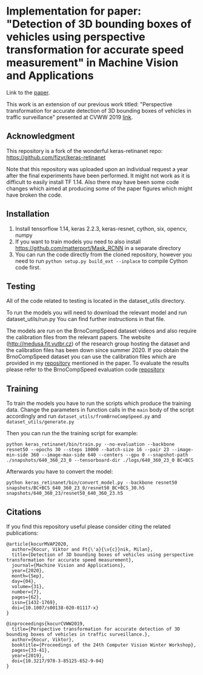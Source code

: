 # Implementation for paper: "Detection of 3D bounding boxes of vehicles using perspective transformation for accurate speed measurement" in Machine Vision and Applications

Link to the [paper](https://rdcu.be/b6Ofz).

This work is an extension of our previous work titled: "Perspective transformation for accurate detection of 3D bounding boxes of vehicles in traffic surveillance" presented at CVWW 2019 [link](https://openlib.tugraz.at/download.php?id=5c5941d91c84c&location=browse).

## Acknowledgment

This repository is a fork of the wonderful keras-retinanet repo: https://github.com/fizyr/keras-retinanet

Note that this repository was uploaded upon an individual request a year after the final experiments have been performed. It might not work as it is difficult to easily install TF 1.14. Also there may have been some code changes which aimed at producing some of the paper figures which might have broken the code.

## Installation

1) Install tensorflow 1.14, keras 2.2.3, keras-resnet, cython, six, opencv, numpy
2) If you want to train models you need to also install https://github.com/matterport/Mask_RCNN in a separate directory  
3) You can run the code directly from the cloned  repository, however you need to run `python setup.py build_ext --inplace` to compile Cython code first.

## Testing

All of the code related to testing is located in the dataset_utils directory.

To run the models you will need to download the relevant model and run dataset_utils/run.py You can find further instructions in that file.

The models are run on the BrnoCompSpeed dataset videos and also require the calibration files from the relevant papers. The website (http://medusa.fit.vutbr.cz) of the research group hosting the dataset and the calibration files has been down since summer 2020. If you obtain the BrnoCompSpeed dataset you can use the calibration files which are provided in my [repository](https://github.com/kocurvik/BCS_results) mentioned in the paper. To evaluate the results please refer to the BrnoCompSpeed evaluation code [repository](https://github.com/JakubSochor/BrnoCompSpeed)


## Training

To train the models you have to run the scripts which produce the training data. Change the parameters in function calls in the `main` body of the script accordingly and run `dataset_utils/fromBrnoCompSpeed.py` and `dataset_utils/generate.py`

Then you can run the the training script for example:

```
python keras_retinanet/bin/train.py --no-evaluation --backbone resnet50 --epochs 30 --steps 10000 --batch-size 16 --pair 23 --image-min-side 360 --image-max-side 640 --centers --gpu 0 --snapshot-path ./snapshots/640_360_23_0 --tensorboard-dir ./logs/640_360_23_0 BC+BCS
```

Afterwards you have to convert the model:

```
python keras_retinanet/bin/convert_model.py --backbone resnet50 snapshots/BC+BCS_640_360_23_0/resnet50_BC+BCS_30.h5 snapshots/640_360_23/resnet50_640_360_23.h5
```

## Citations

If you find this repository useful please consider citing the related publications:

```
﻿@article{kocurMVAP2020,
  author={Kocur, Viktor and Ft{\'a}{\v{c}}nik, Milan},
  title={Detection of 3D bounding boxes of vehicles using perspective transformation for accurate speed measurement},
  journal={Machine Vision and Applications},
  year={2020},
  month={Sep},
  day={04},
  volume={31},
  number={7},
  pages={62},
  issn={1432-1769},
  doi={10.1007/s00138-020-01117-x}
}
```



```
@inproceedings{kocurCVWW2019,
  title={Perspective transformation for accurate detection of 3D bounding boxes of vehicles in traffic surveillance.},
  author={Kocur, Viktor},
  booktitle={Proceedings of the 24th Computer Vision Winter Workshop},
  pages={33-41},
  year={2019},
  doi={10.3217/978-3-85125-652-9-04}
}
```
